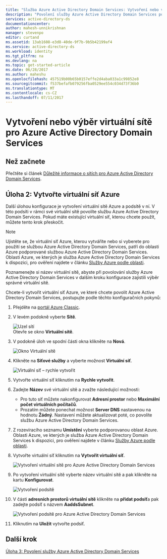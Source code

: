 ```yaml
---
title: "Služba Azure Active Directory Domain Services: Vytvoření nebo výběr virtuální sítě | Dokumentace Microsoftu"
description: "Povolení služby Azure Active Directory Domain Services pomocí portálu Azure Classic"
services: active-directory-ds
documentationcenter: 
author: mahesh-unnikrishnan
manager: stevenpo
editor: curtand
ms.assetid: 13ab1608-e3d8-40de-9f7b-9b5b42199af4
ms.service: active-directory-ds
ms.workload: identity
ms.tgt_pltfrm: na
ms.devlang: na
ms.topic: get-started-article
ms.date: 06/28/2017
ms.author: maheshu
ms.openlocfilehash: 457519b00b65b0157effe2d4aba033a1c99852e8
ms.sourcegitcommit: f537befafb079256fba0529ee554c034d73f36b0
ms.translationtype: MT
ms.contentlocale: cs-CZ
ms.lasthandoff: 07/11/2017
---
```

# <a name="create-or-select-a-virtual-network-for-azure-active-directory-domain-services"></a>Vytvoření nebo výběr virtuální sítě pro Azure Active Directory Domain Services
## <a name="before-you-begin"></a>Než začnete
Přečtěte si článek [Důležité informace o sítích pro Azure Active Directory Domain Services](active-directory-ds-networking.md).

## <a name="task-2-create-an-azure-virtual-network"></a>Úloha 2: Vytvořte virtuální síť Azure
Další úlohou konfigurace je vytvoření virtuální sítě Azure a podsítě v ní. V této podsíti v rámci své virtuální sítě povolíte službu Azure Active Directory Domain Services. Pokud máte existující virtuální síť, kterou chcete použít, můžete tento krok přeskočit.

> [!NOTE]
> Ujistěte se, že virtuální síť Azure, kterou vytváříte nebo si vyberete pro použití se službou Azure Active Directory Domain Services, patří do oblasti Azure podporované službou Azure Active Directory Domain Services. Oblasti Azure, ve kterých je služba Azure Active Directory Domain Services k dispozici, pro ověření najdete v článku [Služby Azure podle oblasti](https://azure.microsoft.com/regions/#services/).
>
>Poznamenejte si název virtuální sítě, abyste při povolování služby Azure Active Directory Domain Services v dalším kroku konfigurace zajistili výběr správné virtuální sítě.


Chcete-li vytvořit virtuální síť Azure, ve které chcete povolit Azure Active Directory Domain Services, postupujte podle těchto konfiguračních pokynů:

1. Přejděte na [portál Azure Classic](https://manage.windowsazure.com).
2. V levém podokně vyberte **Sítě**.

    ![Uzel sítí](./media/active-directory-domain-services-getting-started/networks-node.png)  
    Otevře se okno **Virtuální sítě**.
3. V podokně úloh ve spodní části okna klikněte na **Nová**.

    ![Okno Virtuální sítě](./media/active-directory-domain-services-getting-started/virtual-networks.png)
4. Klikněte na **Síťové služby** a vyberte možnost **Virtuální síť**.

    ![Virtuální síť – rychle vytvořit](./media/active-directory-domain-services-getting-started/virtual-network-quickcreate.png)
5. Vytvořte virtuální síť kliknutím na **Rychle vytvořit**.

6. Zadejte **Název** své virtuální sítě a zvažte následující možnosti:
    * Pro tuto síť můžete nakonfigurovat **Adresní prostor** nebo **Maximální počet virtuálních počítačů**.
    * Prozatím můžete ponechat možnost **Server DNS** nastavenou na hodnotu **Žádný**. Nastavení můžete aktualizovat poté, co povolíte službu Azure Active Directory Domain Services.
7. Z rozevíracího seznamu **Umístění** vyberte podporovanou oblast Azure.  
    Oblasti Azure, ve kterých je služba Azure Active Directory Domain Services k dispozici, pro ověření najdete v článku [Služby Azure podle oblasti](https://azure.microsoft.com/regions/#services/).
8. Vytvořte virtuální síť kliknutím na **Vytvořit virtuální síť**.

    ![Vytvoření virtuální sítě pro Azure Active Directory Domain Services](./media/active-directory-domain-services-getting-started/create-vnet.png)
9. Po vytvoření virtuální sítě vyberte název virtuální sítě a pak klikněte na kartu **Konfigurovat**.

    ![Vytvoření podsítě](./media/active-directory-domain-services-getting-started/create-vnet-properties.png)
10. V části **adresních prostorů virtuální sítě** klikněte na **přidat podsíť**a pak zadejte podsíť s názvem **AaddsSubnet**.

    ![Vytvoření podsítě pro Azure Active Directory Domain Services](./media/active-directory-domain-services-getting-started/create-vnet-add-subnet.png)

11. Kliknutím na **Uložit** vytvořte podsíť.


## <a name="next-step"></a>Další krok
[Úloha 3: Povolení služby Azure Active Directory Domain Services](active-directory-ds-getting-started-enableaadds.md)
